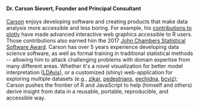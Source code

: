 #### Dr. Carson Sievert, Founder and Principal Consultant

[Carson](https://cpsievert.me) enjoys developing software and creating products that make data analysis more accessible and less boring. For example, his [contributions to plotly](https://github.com/ropensci/plotly/graphs/contributors) have made advanced interactive web graphics accessible to R users. Those contributions also earned him the 2017 [John Chambers Statistical Software Award](http://stat-computing.org/awards/jmc/). Carson has over 5 years experience developing data science software, as well as formal training in traditional statistical methods -- allowing him to attack challenging problems with domain expertise from many different areas. Whether it's a novel visualization for better model interpretation ([LDAvis](https://github.com/cpsievert/LDAvis)), or a customized (shiny) web-application for exploring multiple datasets (e.g., [zikar](https://github.com/cpsievert/zikar), [pedestrians](https://github.com/cpsievert/pedestrians), [eechidna](https://github.com/ropenscilabs/eechidna/), [bcviz](https://github.com/cpsievert/bcviz)); Carson pushes the frontier of R and JavaScript to help (himself and others) derive insight from data in a reusable, portable, reproducible, and accessible way.
